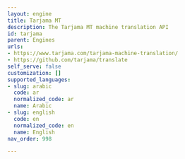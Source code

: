 ```yaml
---
layout: engine
title: Tarjama MT
description: The Tarjama MT machine translation API
id: tarjama
parent: Engines
urls:
- https://www.tarjama.com/tarjama-machine-translation/
- https://github.com/tarjama/translate
self_serve: false
customization: []
supported_languages:
- slug: arabic
  code: ar
  normalized_code: ar
  name: Arabic
- slug: english
  code: en
  normalized_code: en
  name: English
nav_order: 998

---
```




